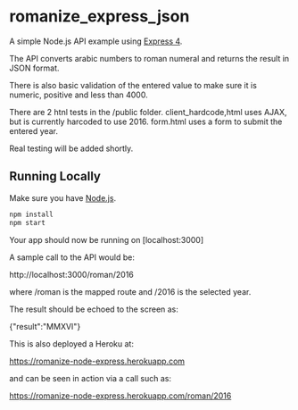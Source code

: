 # romanize_express_json

A simple Node.js API example using [Express 4](http://expressjs.com/).

The API converts arabic numbers to roman numeral and returns the result in JSON format.

There is also basic validation of the entered value to make sure it is numeric, positive and less than 4000.

There are 2 htnl tests in the /public folder. client_hardcode,html uses AJAX, but is currently harcoded to use 2016.
form.html uses a form to submit the entered year.

Real testing will be added shortly.

## Running Locally

Make sure you have [Node.js](http://nodejs.org/).

```sh
npm install
npm start
```

Your app should now be running on [localhost:3000]

A sample call to the API would be:

http://localhost:3000/roman/2016

where /roman is the mapped route and /2016 is the selected year.

The result should  be echoed to the screen as:

{"result":"MMXVI"}

This is also deployed a Heroku at:

https://romanize-node-express.herokuapp.com

and can be seen in action via a call such as:

https://romanize-node-express.herokuapp.com/roman/2016
